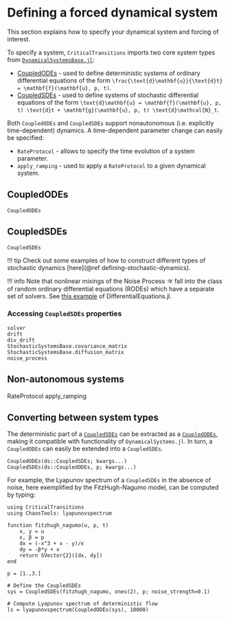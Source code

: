 # Defining a forced dynamical system

This section explains how to specify your dynamical system and forcing of interest.

To specify a system, `CriticalTransitions` imports two core system types from [`DynamicalSystemsBase.jl`](https://juliadynamics.github.io/DynamicalSystemsDocs.jl/dynamicalsystemsbase/stable/):

- [CoupledODEs](@ref) - used to define deterministic systems of ordinary differential equations 
  of the form ``\frac{\text{d}\mathbf{u}}{\text{d}t} = \mathbf{f}(\mathbf{u}, p, t)``.
- [CoupledSDEs](@ref) - used to define systems of stochastic differential equations
  of the form ``\text{d}\mathbf{u} = \mathbf{f}(\mathbf{u}, p, t) \text{d}t + \mathbf{g}(\mathbf{u}, p, t) \text{d}\mathcal{N}_t``.

Both `CoupledODEs` and `CoupledSDEs` support nonautonomous (i.e. explicitly time-dependent) dynamics. A time-dependent parameter change can easily be specified:
- `RateProtocol` - allows to specify the time evolution of a system parameter.
- `apply_ramping` - used to apply a `RateProtocol` to a given dynamical system.

## CoupledODEs

```@docs
CoupledODEs
```

## CoupledSDEs

```@docs
CoupledSDEs
```

!!! tip
    Check out some examples of how to construct different types of stochastic dynamics [here](@ref defining-stochastic-dynamics).

!!! info
    Note that nonlinear mixings of the Noise Process $\mathcal{W}$ fall into the class of random ordinary differential equations (RODEs) which have a separate set of solvers. See [this example](https://docs.sciml.ai/DiffEqDocs/stable/tutorials/rode_example/) of DifferentialEquations.jl.

### Accessing `CoupledSDEs` properties

```@docs
solver
drift
div_drift
StochasticSystemsBase.covariance_matrix
StochasticSystemsBase.diffusion_matrix
noise_process
```

## Non-autonomous systems

RateProtocol
apply_ramping

## Converting between system types

The deterministic part of a [`CoupledSDEs`](@ref) can be extracted as a 
[`CoupledODEs`](@ref), making it compatible with functionality of `DynamicalSystems.jl`.
In turn, a `CoupledODEs` can easily be extended into a `CoupledSDEs`.

```@docs
CoupledODEs(ds::CoupledSDEs; kwargs...)
CoupledSDEs(ds::CoupledODEs, p; kwargs...)
```

For example, the
Lyapunov spectrum of a `CoupledSDEs` in the absence of noise, here exemplified by the
FitzHugh-Nagumo model, can be computed by typing:

```@example
using CriticalTransitions
using ChaosTools: lyapunovspectrum

function fitzhugh_nagumo(u, p, t)
    x, y = u
    ϵ, β = p
    dx = (-x^3 + x - y)/ϵ
    dy = -β*y + x
    return SVector{2}([dx, dy])
end

p = [1.,3.]

# Define the CoupledSDEs
sys = CoupledSDEs(fitzhugh_nagumo, ones(2), p; noise_strength=0.1)

# Compute Lyapunov spectrum of deterministic flow
ls = lyapunovspectrum(CoupledODEs(sys), 10000)
```